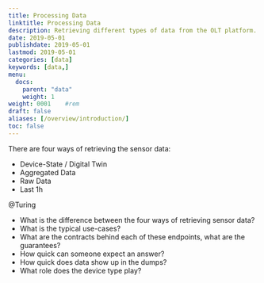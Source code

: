```yaml
---
title: Processing Data
linktitle: Processing Data
description: Retrieving different types of data from the OLT platform.
date: 2019-05-01
publishdate: 2019-05-01
lastmod: 2019-05-01
categories: [data]
keywords: [data,]
menu:
  docs:
    parent: "data"
    weight: 1
weight: 0001	#rem
draft: false
aliases: [/overview/introduction/]
toc: false
---
```



There are four ways of retrieving the sensor data:

* Device-State / Digital Twin
* Aggregated Data
* Raw Data
* Last 1h

@Turing

* What is the difference between the four ways of retrieving sensor data?
* What is the typical use-cases?
* What are the contracts behind each of these endpoints, what are the guarantees?
* How quick can someone expect an answer?
* How quick does data show up in the dumps?
* What role does the device type play?

